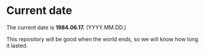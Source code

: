 # Current date

The current date is **1984.06.17.** (YYYY.MM.DD.)

This repository will be good when the world ends, so we will know how long it lasted.